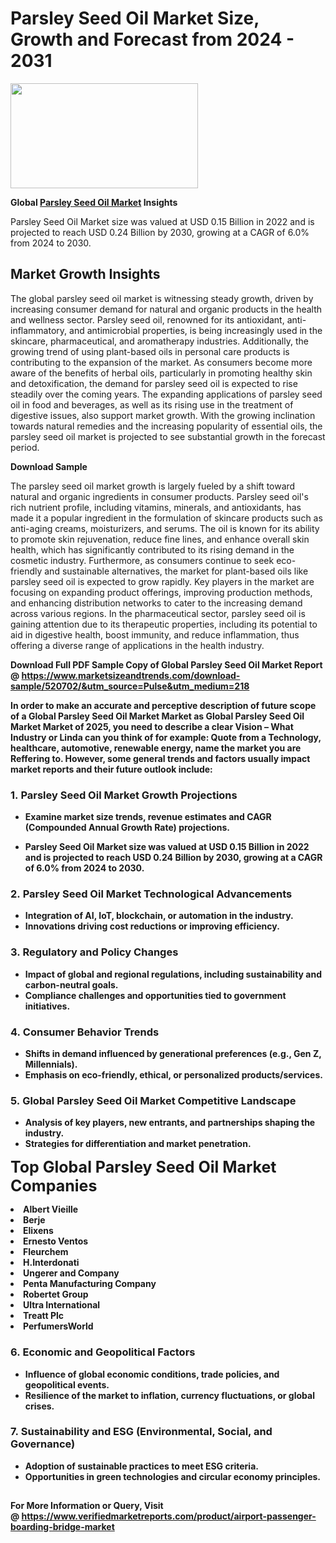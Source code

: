 <H1>Parsley Seed Oil Market Size, Growth and Forecast from 2024 - 2031</H1><img class="aligncenter size-medium wp-image-584254" src="https://thirdeyenews.in/wp-content/uploads/2024/09/Global-Market-Research-300x168.jpeg" alt="" width="300" height="168" /><p><strong>Global&nbsp;<a href="https://www.marketsizeandtrends.com/download-sample/520702/&amp;utm_source=Pulse&amp;utm_medium=218">Parsley Seed Oil Market</a> Insights</strong></p><p>Parsley Seed Oil Market size was valued at USD 0.15 Billion in 2022 and is projected to reach USD 0.24 Billion by 2030, growing at a CAGR of 6.0% from 2024 to 2030.</p><p><h2>Market Growth Insights</h2> <p>The global parsley seed oil market is witnessing steady growth, driven by increasing consumer demand for natural and organic products in the health and wellness sector. Parsley seed oil, renowned for its antioxidant, anti-inflammatory, and antimicrobial properties, is being increasingly used in the skincare, pharmaceutical, and aromatherapy industries. Additionally, the growing trend of using plant-based oils in personal care products is contributing to the expansion of the market. As consumers become more aware of the benefits of herbal oils, particularly in promoting healthy skin and detoxification, the demand for parsley seed oil is expected to rise steadily over the coming years. The expanding applications of parsley seed oil in food and beverages, as well as its rising use in the treatment of digestive issues, also support market growth. With the growing inclination towards natural remedies and the increasing popularity of essential oils, the parsley seed oil market is projected to see substantial growth in the forecast period.</p> <p><strong>Download Sample</strong></p> <p>The parsley seed oil market growth is largely fueled by a shift toward natural and organic ingredients in consumer products. Parsley seed oil's rich nutrient profile, including vitamins, minerals, and antioxidants, has made it a popular ingredient in the formulation of skincare products such as anti-aging creams, moisturizers, and serums. The oil is known for its ability to promote skin rejuvenation, reduce fine lines, and enhance overall skin health, which has significantly contributed to its rising demand in the cosmetic industry. Furthermore, as consumers continue to seek eco-friendly and sustainable alternatives, the market for plant-based oils like parsley seed oil is expected to grow rapidly. Key players in the market are focusing on expanding product offerings, improving production methods, and enhancing distribution networks to cater to the increasing demand across various regions. In the pharmaceutical sector, parsley seed oil is gaining attention due to its therapeutic properties, including its potential to aid in digestive health, boost immunity, and reduce inflammation, thus offering a diverse range of applications in the health industry. <p><strong></p><p><span class=""><strong>Download Full PDF Sample Copy of Global Parsley Seed Oil Market Report</strong> @ <a href="https://www.marketsizeandtrends.com/download-sample/520702/&amp;utm_source=Pulse&amp;utm_medium=218" target="_blank">https://www.marketsizeandtrends.com/download-sample/520702/&amp;utm_source=Pulse&amp;utm_medium=218</a></span></p><p>In order to make an accurate and perceptive description of future scope of a Global&nbsp;Parsley Seed Oil Market Market as Global&nbsp;Parsley Seed Oil Market Market of 2025, you need to describe a clear Vision &ndash; What Industry or Linda can you think of for example: Quote from a Technology, healthcare, automotive, renewable energy, name the market you are Reffering to. However, some general trends and factors usually impact market reports and their future outlook include:</p><h3>1.&nbsp;<strong>Parsley Seed Oil Market Growth Projections</strong></h3><ul><li>Examine market size trends, revenue estimates and CAGR (Compounded Annual Growth Rate) projections.</li><li><p>Parsley Seed Oil Market size was valued at USD 0.15 Billion in 2022 and is projected to reach USD 0.24 Billion by 2030, growing at a CAGR of 6.0% from 2024 to 2030.</p></li></ul><h3>2.&nbsp;<strong>Parsley Seed Oil Market Technological Advancements</strong></h3><ul><li>Integration of AI, IoT, blockchain, or automation in the industry.</li><li>Innovations driving cost reductions or improving efficiency.</li></ul><h3>3.&nbsp;<strong>Regulatory and Policy Changes</strong></h3><ul><li>Impact of global and regional regulations, including sustainability and carbon-neutral goals.</li><li>Compliance challenges and opportunities tied to government initiatives.</li></ul><h3>4.&nbsp;<strong>Consumer Behavior Trends</strong></h3><ul><li>Shifts in demand influenced by generational preferences (e.g., Gen Z, Millennials).</li><li>Emphasis on eco-friendly, ethical, or personalized products/services.</li></ul><h3>5.&nbsp;<strong>Global Parsley Seed Oil Market Competitive Landscape</strong></h3><ul><li>Analysis of key players, new entrants, and partnerships shaping the industry.</li><li>Strategies for differentiation and market penetration.</li></ul><p data-pm-slice="1 1 []"><span style="color: inherit; font-family: inherit; font-size: 25px;">Top Global Parsley Seed Oil Market Companies</span></p><div class="" data-test-id=""><p><li>Albert Vieille</li><li> Berje</li><li> Elixens</li><li> Ernesto Ventos</li><li> Fleurchem</li><li> H.Interdonati</li><li> Ungerer and Company</li><li> Penta Manufacturing Company</li><li> Robertet Group</li><li> Ultra International</li><li> Treatt Plc</li><li> PerfumersWorld</li></p></div><h3>6.&nbsp;<strong>Economic and Geopolitical Factors</strong></h3><ul><li>Influence of global economic conditions, trade policies, and geopolitical events.</li><li>Resilience of the market to inflation, currency fluctuations, or global crises.</li></ul><h3>7.&nbsp;<strong>Sustainability and ESG (Environmental, Social, and Governance)</strong></h3><ul><li>Adoption of sustainable practices to meet ESG criteria.</li><li>Opportunities in green technologies and circular economy principles.</li></ul><h2><strong style="font-size: 14px;">For More Information or Query, Visit @&nbsp;</strong><a style="background-color: #ffffff; font-size: 14px;" href="https://www.marketsizeandtrends.com/report/parsley-seed-oil-market/" target="_blank">https://www.verifiedmarketreports.com/product/airport-passenger-boarding-bridge-market</a></h2>
